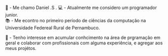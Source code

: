 👱 - Me chamo Daniel .S .
💻 - Atualmente me considero um programador junior.  
📚 - Me econtro no primeiro período de ciências da computação na Universidade Federeal Rural de Pernambuco.

💼 - Tenho interesse em acumular conhcimento na área de prgramação em geral e colaborar com profissionais com alguma experiência, e agregar aos meus projétos.

